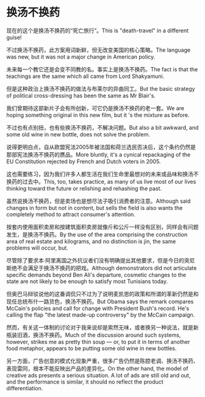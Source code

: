 # 换汤不换药

<p><span class="chinese">现在的这个是换汤不换药的“死亡旅行”。</span><span class="english">This is "death-travel" in a different guise!</span></p>

<p><span class="chinese">不过换汤不换药，此方案用词新鲜，但无改变美国的核心策略。</span><span class="english">The language was new, but it was not a major change in American policy.</span></p>

<p><span class="chinese">未来每一个教它还是会变不同教的名。事实上是换汤不换药。</span><span class="english">The fact is that the teachings are the same which all came from Lord Shakyamuni.</span></p>

<p><span class="chinese">但是这种政治上换汤不换药的做法与布莱尔的异曲同工。</span><span class="english">But the basic strategy of political cross-dressing has been the same as Mr Blair's.</span></p>

<p><span class="chinese">我们曾期待这部新片子会有所创新，可它仍是换汤不换药的老一套。</span><span class="english">We are hoping something original in this new film, but it 's the mixture as before.</span></p>

<p><span class="chinese">不过也有点别扭，也有些换汤不换药，不解决问题。</span><span class="english">But also a bit awkward, and some old wine in new bottle, does not solve the problem.</span></p>

<p><span class="chinese">说得更明白点，自从欧盟宪法2005年被法国和荷兰选民否决后，这个条约仍然是那部宪法换汤不换药的赝品。</span><span class="english">More bluntly, it's a cynical repackaging of the EU Constitution rejected by French and Dutch voters in 2005.</span></p>

<p><span class="chinese">这也需要练习，因为我们许多人都生活在我们生命里最想对的未来或品味和换汤不换药的过去中。</span><span class="english">This, too, takes practice, as many of us live most of our lives thinking toward the future or relishing and rehashing the past.</span></p>

<p><span class="chinese">虽然说换汤不换药，但是卖场也是想尽法子吸引消费者的注意。</span><span class="english">Although said changes in form but not in content, but sells the field is also wants the completely method to attract consumer's attention.</span></p>

<p><span class="chinese">按套内使用面积卖房和按建筑面积卖房就像斤和公斤一样没有区别，同样会有问题发生，是换汤不换药。</span><span class="english">By the use of the area comprising the construction area of real estate and kilograms, and no distinction is jin, the same problems will occur, but.</span></p>

<p><span class="chinese">尽管除了要求本·阿里离国之外抗议者们没有明确提出其他要求，但是今日的突尼斯绝不会满足于换汤不换药的把戏。</span><span class="english">Although demonstrators did not articulate specific demands beyond Ben Ali's departure, cosmetic changes to the state are not likely to be enough to satisfy most Tunisians today.</span></p>

<p><span class="chinese">但奥巴马辩驳说他的这番调侃只不过为了说明麦凯恩的政策和所谓的革新仍然是和现任总统布什一路货色，换汤不换药。</span><span class="english">But Obama says the remark compares McCain's policies and call for change with President Bush's record. He's calling the flap "the latest made-up controversy" by the McCain campaign.</span></p>

<p><span class="chinese">然而，有关这一体制的讨论对于我来说却是索然无味，或者换另一种说法，就是新瓶装旧酒，换汤不换药。</span><span class="english">Much of the discussion around such systems, however, strikes me as pretty thin soup — or, to put it in terms of another food metaphor, appears to be putting some old wine in new bottles.</span></p>

<p><span class="chinese">另一方面，广告创意的模式化现象严重，很多广告仍然是陈腔老调、换汤不换药、表现雷同，根本不能反映出产品的差异化。</span><span class="english">On the other hand, the model of creative ads presents a serious situation. A lot of ads are still old and out, and the performance is similar, it should no reflect the product differentiation.</span></p>

